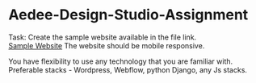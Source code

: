 # Aedee-Design-Studio-Assignment
Task: Create the sample website available in the file link.<br>
<a href="https://www.figma.com/design/E1GuuxLhLiPCsbjrn3hrvS/Test?node-id=0-1">Sample Website</a>
The website should be mobile responsive.<br>

You have flexibility to use any technology that you are familiar with. Preferable stacks - Wordpress, Webflow, python Django, any Js stacks. 

